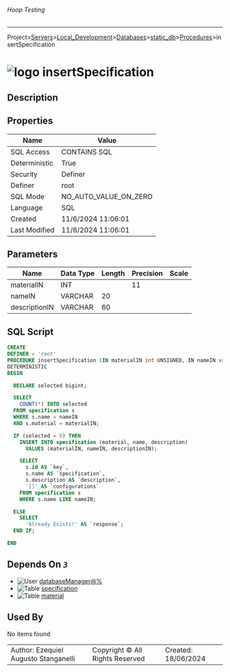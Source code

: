 ###### Hoop Testing
___
Project>[Servers](../../../../Servers.md)>[Local_Development](../../../Local_Development.md)>[Databases](../../Databases.md)>[static_db](../static_db.md)>[Procedures](Procedures.md)>insertSpecification


# ![logo](../../../../../Images/procedure64.svg) insertSpecification

## <a name="#Description"></a>Description
> 
## <a name="#Properties"></a>Properties
|Name|Value|
|---|---|
|SQL Access|CONTAINS SQL|
|Deterministic|True|
|Security|Definer|
|Definer|root|
|SQL Mode|NO_AUTO_VALUE_ON_ZERO|
|Language|SQL|
|Created|11/6/2024 11:06:01|
|Last Modified|11/6/2024 11:06:01|


## <a name="#Parameters"></a>Parameters
|Name|Data Type|Length|Precision|Scale|
|---|---|---|---|---|
|materialIN|INT||11||
|nameIN|VARCHAR|20|||
|descriptionIN|VARCHAR|60|||

## <a name="#SqlScript"></a>SQL Script
```SQL
CREATE
DEFINER = 'root'
PROCEDURE insertSpecification (IN materialIN int UNSIGNED, IN nameIN varchar(20), IN descriptionIN varchar(60))
DETERMINISTIC
BEGIN

  DECLARE selected bigint;

  SELECT
    COUNT(*) INTO selected
  FROM specification s
  WHERE s.name = nameIN
  AND s.material = materialIN;

  IF (selected = 0) THEN
    INSERT INTO specification (material, name, description)
      VALUES (materialIN, nameIN, descriptionIN);

    SELECT
      s.id AS `key`,
      s.name AS `specification`,
      s.description AS `description`,
      '[]' AS `configurations`
    FROM specification s
    WHERE s.name LIKE nameIN;

  ELSE
    SELECT
      'Already Exists!' AS `response`;
  END IF;

END
```

## <a name="#DependsOn"></a>Depends On _`3`_
- ![User](../../../../../Images/user.svg) [databaseManager@%](../../../Users/databaseManager@%.md)
- ![Table](../../../../../Images/table.svg) [specification](../Tables/specification.md)
- ![Table](../../../../../Images/table.svg) [material](../Tables/material.md)


## <a name="#UsedBy"></a>Used By
No items found

||||
|---|---|---|
|Author: Ezequiel Augusto Stanganelli|Copyright © All Rights Reserved|Created: 18/06/2024|